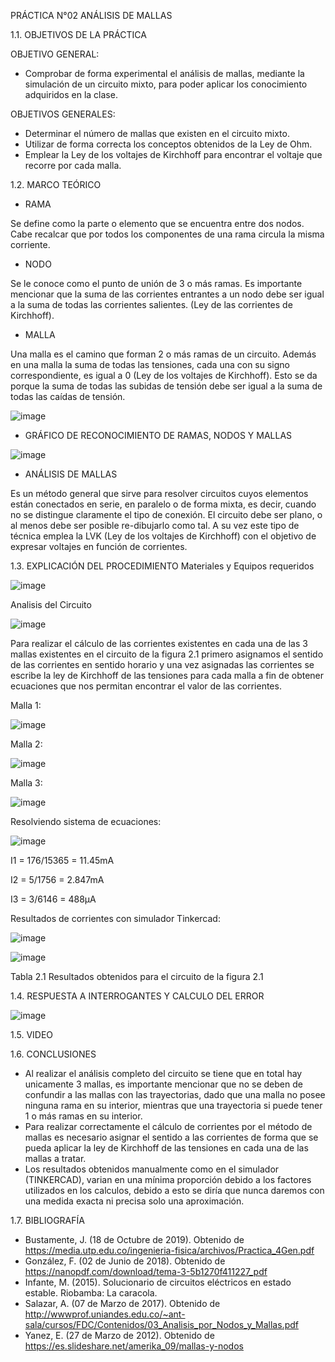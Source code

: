 PRÁCTICA N°02 ANÁLISIS DE MALLAS

1.1. OBJETIVOS DE LA PRÁCTICA

OBJETIVO GENERAL:
- Comprobar de forma experimental el análisis de mallas, mediante la simulación de un circuito mixto, para poder aplicar los conocimiento adquiridos en la clase.

OBJETIVOS GENERALES:
- Determinar el número de mallas que existen en el circuito mixto.
- Utilizar de forma correcta los conceptos obtenidos de la Ley de Ohm.
- Emplear la Ley de los voltajes de Kirchhoff para encontrar el voltaje que recorre por cada malla.

1.2. MARCO TEÓRICO

- RAMA

Se define como la parte o elemento que se encuentra entre dos nodos. Cabe recalcar que por todos los componentes de una rama circula la misma corriente.

- NODO

Se le conoce como el punto de unión de 3 o más ramas. Es importante mencionar que la suma de las corrientes entrantes a un nodo debe ser igual a la suma de todas las corrientes salientes. (Ley de las corrientes de Kirchhoff).

- MALLA

Una malla es el camino que forman 2 o más ramas de un circuito. Además en una malla la suma de todas las tensiones, cada una con su signo correspondiente, es igual a 0 (Ley de los voltajes de Kirchhoff). Esto se da porque la suma de todas las subidas de tensión debe ser igual a la suma de todas las caídas de tensión.

![image](https://user-images.githubusercontent.com/94008521/142939919-92907f80-59a2-4d63-8ac8-0022884b0b5b.png)

- GRÁFICO DE RECONOCIMIENTO DE RAMAS, NODOS Y MALLAS

![image](https://user-images.githubusercontent.com/94008521/142940229-0d2b1ca4-9be0-4de3-b9ed-1cb531a5327e.png)

- ANÁLISIS DE MALLAS

Es un método general que sirve para resolver circuitos cuyos elementos están conectados en serie, en paralelo o de forma mixta, es decir, cuando no se distingue claramente el tipo de conexión. El circuito debe ser plano, o al menos debe ser posible re-dibujarlo como tal. A su vez este tipo de técnica emplea la LVK (Ley de los voltajes de Kirchhoff) con el objetivo de expresar voltajes en función de corrientes. 

1.3. EXPLICACIÓN DEL PROCEDIMIENTO
Materiales y Equipos requeridos

![image](https://user-images.githubusercontent.com/93415377/142961419-e8ca8402-a66a-44f0-9ede-18e390e9df3b.png)


Analisis del Circuito

![image](https://user-images.githubusercontent.com/93415377/142960467-72f18302-cfce-4d71-8c36-ee492a08175f.png)

Para realizar el cálculo de las corrientes existentes en cada una de las 3 mallas existentes en el circuito de la figura 2.1 primero asignamos el sentido de las corrientes en sentido horario y una vez asignadas las corrientes se escribe la ley de Kirchhoff de las tensiones para cada malla a fin de obtener ecuaciones que nos permitan encontrar el valor de las corrientes. 

Malla 1:

![image](https://user-images.githubusercontent.com/93960809/142963382-765036a6-e6d3-4906-b848-cd6d619ab635.png)

Malla 2:

![image](https://user-images.githubusercontent.com/93960809/142963401-909db9d2-435a-4848-b36e-68d23468ea96.png)

Malla 3:

![image](https://user-images.githubusercontent.com/93960809/142963419-ab766201-a6da-4575-b7a3-c0ab9eca9593.png)

 Resolviendo sistema de ecuaciones: 
 
 ![image](https://user-images.githubusercontent.com/93960809/142963435-3c140e55-9ffa-4b4c-a404-31a5bca0137d.png)

I1 = 176/15365 = 11.45mA

I2 = 5/1756 = 2.847mA

I3 = 3/6146 = 488µA

Resultados de corrientes con simulador Tinkercad:

![image](https://user-images.githubusercontent.com/93960809/142963468-a456de6d-f273-4630-85bd-21b2495ed141.png)

![image](https://user-images.githubusercontent.com/93960809/142963490-82f65c5d-ee0c-45be-b3aa-bb5bb14985b9.png)

Tabla 2.1 Resultados obtenidos para el circuito de la figura 2.1

1.4. RESPUESTA A INTERROGANTES Y CALCULO DEL ERROR

![image](https://user-images.githubusercontent.com/93415377/142960421-8aad7c93-6dcb-4f8d-b068-1c23fa9f0340.png)


1.5. VIDEO

1.6. CONCLUSIONES

- Al realizar el análisis completo del circuito se tiene que en total hay unicamente 3 mallas, es importante mencionar que no se deben de confundir a las mallas con las trayectorias, dado que una malla no posee ninguna rama en su interior, mientras que una trayectoria si puede tener 1 o más ramas en su interior.
- Para realizar correctamente el cálculo de corrientes por el método de mallas es necesario asignar el sentido a las corrientes de forma que se pueda aplicar la ley de Kirchhoff de las tensiones en cada una de las mallas a tratar. 
- Los resultados obtenidos manualmente como en el simulador (TINKERCAD), varian en una mínima proporción debido a los factores utilizados en los calculos, debido a esto se diría que nunca daremos con una medida exacta ni precisa solo una aproximación. 


1.7. BIBLIOGRAFÍA

-	Bustamente, J. (18 de Octubre de 2019). Obtenido de https://media.utp.edu.co/ingenieria-fisica/archivos/Practica_4Gen.pdf
-	González, F. (02 de Junio de 2018). Obtenido de https://nanopdf.com/download/tema-3-5b1270f411227_pdf
-	Infante, M. (2015). Solucionario de circuitos eléctricos en estado estable. Riobamba: La caracola.
-	Salazar, A. (07 de Marzo de 2017). Obtenido de http://wwwprof.uniandes.edu.co/~ant-sala/cursos/FDC/Contenidos/03_Analisis_por_Nodos_y_Mallas.pdf
-	Yanez, E. (27 de Marzo de 2012). Obtenido de https://es.slideshare.net/amerika_09/mallas-y-nodos

